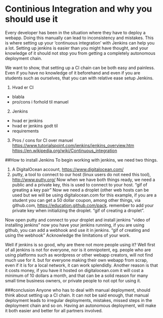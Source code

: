 # Continious Integration and why you should use it

Every developer has been in the situation where they have to deploy a webapp. Doing this manually can lead to inconsistency and mistakes. This is where setting up your ‘continuous integration’ with Jenkins can help you a lot. Setting up jenkins is easier than you might have thought, and your knowledge of it should not stop you from getting a completely autonomous deployment chain.

We want to show, that setting up a CI chain can be both easy and painless. Even if you have no knowledge of it beforehand and even if you are students such as ourselves, that you can with relative ease setup Jenkins.


1. Hvad er CI
  - blabla
  - pro/cons i forhold til manuel
2. Jenkins
  - hvad er jenkins
  - hvad er jenkins godt til
  - requirements
3. Pros / cons for CI over manuel
https://www.tutorialspoint.com/jenkins/jenkins_overview.htm
https://en.wikipedia.org/wiki/Continuous_integration 


##How to install Jenkins
To begin working with jenkins, we need two things.
1. A DigitalOcean account, https://www.digitalocean.com/ 
2. putty, a tool to connect to our host (linux users do not need this tool), http://www.putty.org/ 
Now when we have both things ready, we need a public and a private key, this is used to connect to your host.
“gif of greating a key pair”
Now we need a droplet (other web hosts can be used but we will be using digitalocean.com for this example, if you are a student you can get a 50 dollar coupon, among other things, via github.com, https://education.github.com/pack.
remember to add your private key when initializing the droplet.
“gif of creating a droplet”.

Now open putty and connect to your droplet and install jenkins
“video of installing jenkins”
now you have your jenkins running, if you are using github, you can add a webhook and use it in jenkins.
“gif of creating and using the webhook”
Acknowledge the limitations of your work.

Well if jenkins is so good, why are there not more people using it? Well first of all jenkins is not for everyone, nor is it omnipotent, eg. people who are using platforms such as wordpress or other webapp creators, will not find much use for it. but for everyone making their own webapp from scrap, even if it is for a local network, it can work splendidly.
Another reason is that it costs money, if you have it hosted on digitalocean.com it will cost a minimum of 10 dollars a month, and that can be a solid reason for many small time business owners, or private people to not opt for using it.

###conclusion
Anyone who has to deal with manual deployment, should think about setting up a CI chain. It can not be said enough, that manual deployment leads to irregular deployments, mistakes, missed steps in the deployment chain and so on. Having an autonomous deployment, will make it both easier and better for all partners involved.